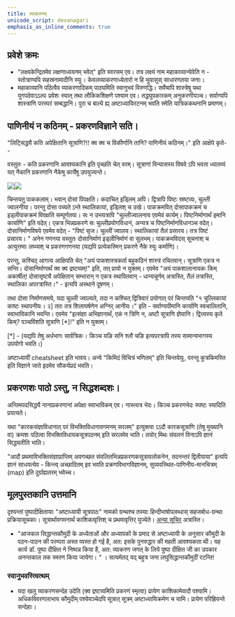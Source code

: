 ```yaml
---
title: व्याकरणम्
unicode_script: devanagari
emphasis_as_inline_comments: true
---
```


## प्रवेशे क्रमः
- "लक्ष्यकेन्द्रितमेव लक्षणाध्ययनम् भवेत्" इति स्वरसम् एव। तत्र लक्ष्यं नाम महाकाव्यान्येवेति न - स्तोत्राण्यपि सहस्रनामादीनि स्युः। केवलव्याकरणाध्येतारो न हि भूयासुस् साधारणतया जनाः।
- महाकाव्यानि पठित्वैव व्याकरणादिकम् पाठ्यमिति स्वानुभवं विरुणद्धि। सर्वेष्वपि शास्त्रेषु यथा युगपदेवाऽऽल्पः प्रवेशः स्यात् तथा लौकिकशिक्षणे पश्याम एव। तद्ध्युपकारकम् अनुकरणीयञ्च। सर्वाण्यपि शास्त्राणि परस्परं सम्बद्धानि। पुरा च बाल्ये ह्य् अष्टाध्यायिरटनम् भवति स्मेति यात्रिककथनानि प्रमाणम्।

## पाणिनीयं न कठिनम् - प्रकरणविज्ञाने सति।

"लिट्सिद्ध्यै कति अपेक्षितानि सूत्राणि?!! क्व क्व च विकीर्णानि तानि? पाणिनीयं कठिनम्।" इति आक्षेपे कृते--

वस्तुतः \- कति प्रकरणानि आवश्यकानि इति पृच्छति चेत् वरम्। सूत्राणां विन्यासस्य विषये ऽपि भवता ध्यातव्यं यत् नैकानि प्रकरणानि नैकेषु कार्येषु उपयुज्यन्ते।

[![](http://upload.wikimedia.org/wikipedia/commons/e/ee/Batterie_de_cuisine.jpg)](http://www.google.com/url?q=http%3A%2F%2Fupload.wikimedia.org%2Fwikipedia%2Fcommons%2Fe%2Fee%2FBatterie_de_cuisine.jpg&sa=D&sntz=1&usg=AFQjCNG4oAuXwAv_K2NDYykFTMQ6QU6E_Q)![](http://upload.wikimedia.org/wikipedia/commons/thumb/a/a4/Dosai_Chutney_Hotel_Saravana_Bhavan.jpg/800px-Dosai_Chutney_Hotel_Saravana_Bhavan.jpg)  

चिन्तयतु पाककलाम्। भवान् दोसां पिपक्षति।​ कदाचित् इड्लिम् अपि। द्वित्रापि पिष्टः स्रष्टव्यः, चुल्ली ज्वालनीया। परन्तु दोसा पच्यते ऽन्ते स्थालिकायां, इड्लिश् च उखे। पाकक्रमवित् दोसापाकक्रमं च इड्लीपाकक्रमं विवक्षति सम्पूर्णतया। सः न उभयत्रापि "चुल्लीज्वालनाय एवमेवं कार्यम्। पिष्टनिर्माणार्थं इमानि कार्याणि" इति वदेत्। एकत्र भिन्नप्रकरणे सः चुल्लीप्रयोगविधानं, अन्यत्र च पिष्टनिर्माणविधानञ्च वदेत्। दोसानिर्माणविषये एवमेव वदेत् \- "पिष्टं सृज। चुल्लीं ज्वालय। स्थालिकायां तैलं प्रसारय। तत्र पिष्टं प्रसारय। " अनेन गणनया वस्तुतः दोसानिर्माणं इड्लीनिर्माणं वा सुलभम्। पाकक्रमविदस् सूचनाश् च अत्युत्तमाः लघ्व्यश् च प्रकरणगणनया (यद्यपि प्रत्येकस्मिन् प्रकरणे नैके स्युः कर्माणि)।

परन्तु, कश्चिद् आगत्य आक्षिपति चेत् "अयं पाकशास्त्रकर्ता बहुकठिनं शास्त्रं रचितवान्। सूत्राणि एकत्र न सन्ति। दोसानिर्माणार्थं क्व क्व द्रष्टव्यम्!" इति, तत् प्रायो न युक्तम्। एवमेव "अयं पाकशालानायकः किम् अकार्षीत्! दोसासृष्ट्यै अपेक्षितान् सम्भारान् न एकत्र स्थापितवान् \- धान्यचूर्णम् अत्रास्ति, तैलं तत्रास्ति, स्थालिका अपरत्रास्ति।" \- इत्यपि अस्थाने दूषणम्।

तथा दोसा निर्माणसमये, यदा चुल्ली ज्वाल्यते, तदा न कश्चित् द्वित्रिवारं प्रयोगात् परं चिन्तयति "१ चुल्लिकायां काष्टः स्थापनीयः। २\] ततः‌ तत्र शिलाघर्षणेन अग्निर् आनीयः।" इति \- सर्वाण्यपीमानि कार्याणि स्वचालितानि, स्वाभाविकानि भवन्ति। एवमेव "इत्संज्ञा अभिज्ञानार्थं, एकं न त्रिणि न, अष्टौ सूत्राणि ज्ञेयानि। द्वित्त्वस्य कृते किम्? पञ्चविंशति सूत्राणि \[*\]!" इति न युक्तम्।

​\[\*\] \- (यद्यपि तेषु अर्धभागः सार्वत्रिकः। किञ्च यङि सनि श्लौ चङि इत्यपरत्रापि तस्य सामान्यभागस्य उपयोगो भवति।)​

  
अष्टाध्यायीं cheatsheet इति भावय। अन्ये "किमिदं विचित्रं भणितम्" इति चिन्तयेयुः, परन्तु कुत्रकिमस्ति इति विज्ञाने जाते इदमेव सौकर्यप्रदं भवति।  
  

## प्रकरणशः पाठो ऽस्तु, न सिद्धशब्दशः।
अन्तिमपदसिद्ध्यै नानाप्रकरणानां अपेक्षा स्वाभाविकम् एव। नास्त्यत्र भेदः। किञ्च प्रकरणभेदः स्पष्टः‌ स्यादिति प्रयत्यते।

यथा "कारकसंज्ञाविधानात् परं विभक्तिविधानावगमनम् सरलम्" इत्युक्त्वा ऽऽदौ कारकसूत्राणि (तेषु मुख्यानि वा) क्रमशः पठित्वा विभक्तिविधायकसूत्रपठनम् इति सरलमेव भाति। तयोर् मिथः संवलनं विनाऽपि ज्ञानं सिद्ध्यतीति भाति।

"आदौ प्रथमाविभक्तिसंज्ञाप्राप्तिम् अवगच्छत संवलितभिन्नप्रकरणकसूत्रावलोकनेन, तदनन्तरं द्वितीयाया" इत्यपि ज्ञानं साधयत्येव - किन्त्व् अच्छादितम् इव भवति प्रक्रणविभागविज्ञानम्, सुव्यवस्थित-पाणिनीय-मानचित्रम् (map) इति दुर्ग्राह्यतरम् भवेच्च।

## मूलपुस्तकानि उत्तमानि

दृश्यन्तां पुष्पादीक्षितायाः "अष्टाध्यायी सूत्रपाठः" नामको ग्रन्थश्च तस्याः हिन्दीभाषोपलब्धास् सहजबोध-ग्रन्थाः प्रक्रियासूचकाः। सूत्रार्थावगमनार्थं काशिकावृत्तिश् च प्रथमावृत्तिर् युज्येते। [अन्या सूचिर्](https://sites.google.com/site/samskrtamsfo/an-ya/vyakaranam) अत्रास्ति।

-  "आजकल सिद्धान्तकौमुदी के अध्येताओं और अध्यापकों के प्रमाद से अष्टाध्यायी के अनुसार कौमुदी के पठन-पाठन की परम्परा अस्त व्यस्त हो गई है, अत: इसके पुनरुद्धार की महती आवश्यकता थी। यह कार्य डॉ. पुष्पा दीक्षित ने निष्पन्न किया है, अत: व्याकरण जगत् के लिये पुष्पा दीक्षित जी का उपकार अनन्तकाल तक स्मरण किया जायेगा। " ।  सत्यमेतद् यद् बहुत्र जना लघुसिद्धान्तकौमुदीं रटन्ति! 

### स्वानुभवस्त्वित्थम्

- यदा खलु व्याकरणसन्देह उदेति (क्व द्रष्टव्यमिति प्रकरणं स्मृत्वा) प्रायेण काशिकामेवादौ पश्यामि। अधिकविवरणलाभाय कौमुदीम् पश्येयञ्चेदपि सूत्रात् सूत्रम् अष्टाध्यायिक्रमेण च यामि। प्रायेण परिह्रियन्ते सन्देहाः।
